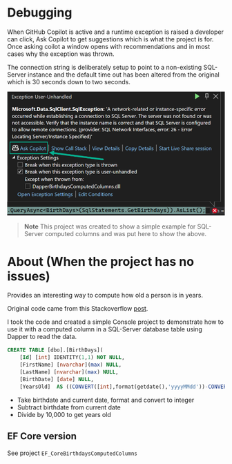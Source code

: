 ﻿# Debugging

When GitHub Copilot is active and a runtime exception is raised a developer can click, Ask Copilot to get suggestions which is what the project is for. Once asking coilot a window opens with recommendations and in most cases why the exception was thrown.

The connection string is deliberately setup to point to a non-existing SQL-Server instance and the default time out has been altered from the original which is 30 seconds down to two seconds.

![Figure1](assets/figure1.png)


> **Note**
> This project was created to show a simple example for SQL-Server computed columns and was put here to show the above.

# About (When the project has no issues)

Provides an interesting way to compute how old a person is in years.

Original code came from this Stackoverflow [post](https://stackoverflow.com/a/11942/5509738).

I took the code and created a simple Console project to demonstrate how to use it with a computed column in a SQL-Server database table using Dapper to read the data.

```sql
CREATE TABLE [dbo].[BirthDays](
	[Id] [int] IDENTITY(1,1) NOT NULL,
	[FirstName] [nvarchar](max) NULL,
	[LastName] [nvarchar](max) NULL,
	[BirthDate] [date] NULL,
	[YearsOld]  AS ((CONVERT([int],format(getdate(),'yyyyMMdd'))-CONVERT([int],format([BirthDate],'yyyyMMdd')))/(10000))
```

- Take birthdate and current date, format and convert to integer
- Subtract birthdate from current date
- Divide by 10,000 to get years old

## EF Core version

See project `EF_CoreBirthdaysComputedColumns`